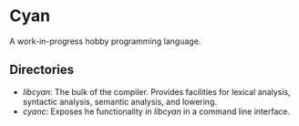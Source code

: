 # Cyan
A work-in-progress hobby programming language.

## Directories
- *libcyan*: The bulk of the compiler. Provides facilities for
lexical analysis, syntactic analysis, semantic analysis, and lowering.
- *cyanc*: Exposes he functionality in *libcyan* in a command line interface.

